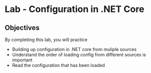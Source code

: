 # Lab - Configuration in .NET Core

## Objectives

By completing this lab, you will practice

- Building up configuration in .NET core from muliple sources
- Understand the order of loading config from different sources is important
- Read the configuration that has been loaded

